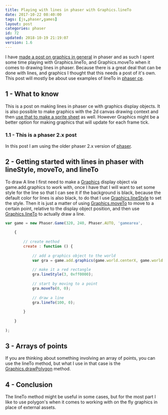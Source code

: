 ```yaml
---
title: Playing with lines in phaser with Graphics.lineTo
date: 2017-10-22 08:40:00
tags: [js,phaser,games]
layout: post
categories: phaser
id: 72
updated: 2018-10-19 21:19:07
version: 1.6
---
```


I have [made a post on graphics in general](/2017/10/21/phaser-graphics/) in phaser and as such I spent some time playing with Graphics.lineTo, and Graphics.moveTo when it comes to drawing lines in phaser. Because there is a great deal that can be done with lines, and graphics I thought that this needs a post of it's own. This post will mostly be about use examples of lineTo in [phaser ce](https://photonstorm.github.io/phaser-ce/index.html).

<!-- more -->

## 1 - What to know

This is a post on making lines in phaser ce with graphics display objects. It is also possible to make graphics with the 2d canvas drawing context and then [use that to make a sprite sheet](/2018/08/04/phaser-spritesheet-from-canvas/) as well. However Graphics might be a better option for making graphics that will update for each frame tick.

### 1.1 - This is a phaser 2.x post

In this post I am using the older phaser 2.x version of [phaser](https://phaser.io/).

## 2 - Getting started with lines in phaser with lineStyle, moveTo, and lineTo

To draw A line I first need to make a [Graphics](http://phaser.io/docs/2.6.2/Phaser.Graphics.html) display object via game.add.graphics to work with, once I have that I will want to set some style for the line so that I can see it if the background is black, because the default color for lines is also black, to do that I use [Graphics.lineStyle](http://phaser.io/docs/2.6.2/Phaser.Graphics.html#lineStyle) to set the style. Then it is just a matter of using [Graphics.moveTo](http://phaser.io/docs/2.6.2/Phaser.Graphics.html#moveTo) to move to a certain point, relative to the display object position, and then use [Graphics.lineTo](http://phaser.io/docs/2.6.2/Phaser.Graphics.html#lineTo) to actually draw a line.

```js
var game = new Phaser.Game(320, 240, Phaser.AUTO, 'gamearea',
 
    {
 
        // create method
        create : function () {
 
            // add a graphics object to the world
            var gra = game.add.graphics(game.world.centerX, game.world.centerY);
 
            // make it a red rectangle
            gra.lineStyle(3, 0xff0000);
 
            // start by moving to a point
            gra.moveTo(0, 0);
 
            // draw a line
            gra.lineTo(100, 0);
 
        }
 
    }
 
);
```

## 3 - Arrays of points

If you are thinking about something involving an array of points, you can use the lineTo method, but what I use in that case is the [Graphics.drawPolygon](/2017/10/22/phaser-graphics-polygon/) method.

## 4 - Conclusion

The lineTo method might be useful in some cases, but for the most part I like to use polygon's when it comes to working with on the fly graphics in place of external assets.
